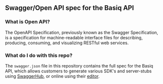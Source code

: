 ## Swagger/Open API spec for the Basiq API  

### What is Open API? 
The OpenAPI Specification, previously known as the Swagger Specification, is a specification for machine-readable interface files for describing, producing, consuming, and visualizing RESTful web services.

### What do I do with this repo?
The `swagger.json` file in this repository contains the full spec for the Basiq API, which allows customers to generate various SDK's and server-stubs using [SwaggerHub](https://swagger.io/tools/swagger-codegen/), or online using their [editor](https://editor.swagger.io/). 